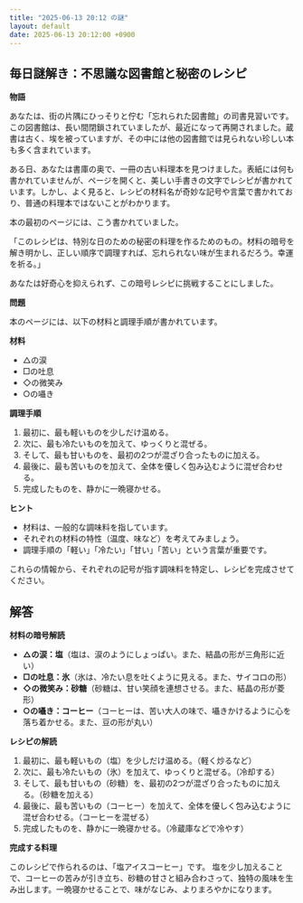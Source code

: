 ```yaml
---
title: "2025-06-13 20:12 の謎"
layout: default
date: 2025-06-13 20:12:00 +0900
---
```

## 毎日謎解き：不思議な図書館と秘密のレシピ

**物語**

あなたは、街の片隅にひっそりと佇む「忘れられた図書館」の司書見習いです。この図書館は、長い間閉鎖されていましたが、最近になって再開されました。蔵書は古く、埃を被っていますが、その中には他の図書館では見られない珍しい本も多く含まれています。

ある日、あなたは書庫の奥で、一冊の古い料理本を見つけました。表紙には何も書かれていませんが、ページを開くと、美しい手書きの文字でレシピが書かれています。しかし、よく見ると、レシピの材料名が奇妙な記号や言葉で書かれており、普通の料理本ではないことがわかります。

本の最初のページには、こう書かれていました。

「このレシピは、特別な日のための秘密の料理を作るためのもの。材料の暗号を解き明かし、正しい順序で調理すれば、忘れられない味が生まれるだろう。幸運を祈る。」

あなたは好奇心を抑えられず、この暗号レシピに挑戦することにしました。

**問題**

本のページには、以下の材料と調理手順が書かれています。

**材料**

*   △の涙
*   □の吐息
*   ◇の微笑み
*   ○の囁き

**調理手順**

1.  最初に、最も軽いものを少しだけ温める。
2.  次に、最も冷たいものを加えて、ゆっくりと混ぜる。
3.  そして、最も甘いものを、最初の2つが混ざり合ったものに加える。
4.  最後に、最も苦いものを加えて、全体を優しく包み込むように混ぜ合わせる。
5.  完成したものを、静かに一晩寝かせる。

**ヒント**

*   材料は、一般的な調味料を指しています。
*   それぞれの材料の特性（温度、味など）を考えてみましょう。
*   調理手順の「軽い」「冷たい」「甘い」「苦い」という言葉が重要です。

これらの情報から、それぞれの記号が指す調味料を特定し、レシピを完成させてください。

## 解答

**材料の暗号解読**

*   **△の涙：塩**（塩は、涙のようにしょっぱい。また、結晶の形が三角形に近い）
*   **□の吐息：氷**（氷は、冷たい息を吐くように見える。また、サイコロの形）
*   **◇の微笑み：砂糖**（砂糖は、甘い笑顔を連想させる。また、結晶の形が菱形）
*   **○の囁き：コーヒー**（コーヒーは、苦い大人の味で、囁きかけるように心を落ち着かせる。また、豆の形が丸い）

**レシピの解読**

1.  最初に、最も軽いもの（塩）を少しだけ温める。（軽く炒るなど）
2.  次に、最も冷たいもの（氷）を加えて、ゆっくりと混ぜる。（冷却する）
3.  そして、最も甘いもの（砂糖）を、最初の2つが混ざり合ったものに加える。（砂糖を加える）
4.  最後に、最も苦いもの（コーヒー）を加えて、全体を優しく包み込むように混ぜ合わせる。（コーヒーを混ぜる）
5.  完成したものを、静かに一晩寝かせる。（冷蔵庫などで冷やす）

**完成する料理**

このレシピで作られるのは、「塩アイスコーヒー」です。
塩を少し加えることで、コーヒーの苦みが引き立ち、砂糖の甘さと組み合わさって、独特の風味を生み出します。一晩寝かせることで、味がなじみ、よりまろやかになります。
